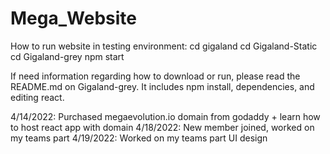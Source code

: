 # Mega_Website
How to run website in testing environment:
cd gigaland
cd Gigaland-Static
cd Gigaland-grey
npm start


If need information regarding how to download or run, please read the README.md on Gigaland-grey.
It includes npm install, dependencies, and editing react.


4/14/2022: 
Purchased megaevolution.io domain from godaddy + learn how to host react app with domain
4/18/2022:
New member joined, worked on my teams part
4/19/2022:
Worked on my teams part UI design
